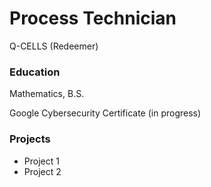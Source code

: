 # Process Technician 
Q-CELLS (Redeemer)

### Education
Mathematics, B.S.

Google Cybersecurity Certificate (in progress)

### Projects
- Project 1
- Project 2
